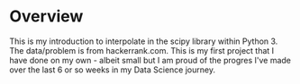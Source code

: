 # Overview
This is my introduction to interpolate in the scipy library within Python 3. The data/problem is from hackerrank.com. This is my first project that I have done on my own - albeit small but I am proud of the progres I've made over the last 6 or so weeks in my Data Science journey.
